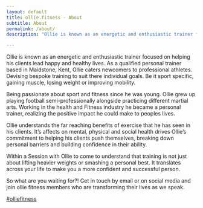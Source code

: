 ```yaml
---
layout: default
title: ollie.fitness - About
subtitle: About
permalink: /about/
description: "Ollie is known as an energetic and enthusiastic trainer focused on helping his clients lead happy and  healthy lives.  As a qualified personal trainer based in Maidstone, Kent, Ollie caters newcomers to professional athletes. Devising bespoke training to suit there individual goals. Be it sport specific,  gaining muscle, losing weight or improving mobility."

---
```


Ollie is known as an energetic and enthusiastic trainer focused on helping his clients lead happy and  healthy lives.  As a qualified personal trainer based in Maidstone, Kent, Ollie caters newcomers to professional athletes. Devising bespoke training to suit there individual goals. Be it sport specific,  gaining muscle, losing weight or improving mobility.

Being passionate about sport and fitness since he was young. Ollie grew up playing football semi-professionally alongside practicing different martial arts. Working in the health and Fitness industry he became a personal trainer, realizing the positive impact he could make to peoples lives.

Ollie understands the far reaching benefits of exercise that he has seen in his clients. It’s affects on mental, physical and social health drives Ollie’s commitment to helping his clients push themselves, breaking down personal barriers and building confidence in their ability.

Within a Session with Ollie to come to understand that training is not just about lifting heavier weights or smashing a personal best. It translates across your life to make you a more confident and successful person.

So what are you waiting for?! Get in touch by email or on social media and join ollie fitness members who are transforming their lives as we speak.

<a class="team" href="https://www.instagram.com/explore/tags/olliefitness/">#olliefitness</a> 